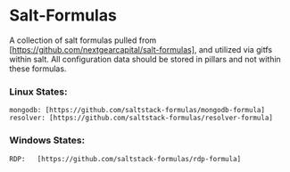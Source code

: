 # Salt-Formulas
A collection of salt formulas pulled from [https://github.com/nextgearcapital/salt-formulas], and
utilized via gitfs within salt. All configuration data should be stored in pillars and not within
these formulas.

### Linux States:
	mongodb: [https://github.com/saltstack-formulas/mongodb-formula]
    resolver: [https://github.com/saltstack-formulas/resolver-formula]

### Windows States:
	RDP:   [https://github.com/saltstack-formulas/rdp-formula]
